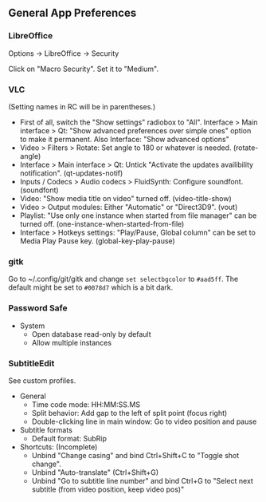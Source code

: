 ## General App Preferences

### LibreOffice

Options -> LibreOffice -> Security

Click on "Macro Security". Set it to "Medium".

### VLC
(Setting names in RC will be in parentheses.)

- First of all, switch the "Show settings" radiobox to "All".
  Interface > Main interface > Qt: "Show advanced preferences over simple ones" option to make it permanent.
  Also Interface: "Show advanced options"
- Video > Filters > Rotate: Set angle to 180 or whatever is needed. (rotate-angle)
- Interface > Main interface > Qt: Untick "Activate the updates availibility notification". (qt-updates-notif)
- Inputs / Codecs > Audio codecs > FluidSynth: Configure soundfont. (soundfont)
- Video: "Show media title on video" turned off. (video-title-show)
- Video > Output modules: Either "Automatic" or "Direct3D9". (vout)
- Playlist: "Use only one instance when started from file manager" can be turned off. (one-instance-when-started-from-file)
- Interface > Hotkeys settings: "Play/Pause, Global column" can be set to Media Play Pause key. (global-key-play-pause)

### gitk

Go to ~/.config/git/gitk and change `set selectbgcolor` to `#aad5ff`. The default might be set to `#0078d7` which is a bit dark.

### Password Safe

- System
    - Open database read-only by default 
    - Allow multiple instances

### SubtitleEdit
See custom profiles.

- General
    - Time code mode: HH:MM:SS.MS
    - Split behavior: Add gap to the left of split point (focus right)
    - Double-clicking line in main window: Go to video position and pause
- Subtitle formats
    - Default format: SubRip
- Shortcuts:
    (Incomplete)
    - Unbind "Change casing" and bind Ctrl+Shift+C to "Toggle shot change".
    - Unbind "Auto-translate" (Ctrl+Shift+G)
    - Unbind "Go to subtitle line number" and bind Ctrl+G to "Select next subtitle (from video position, keep video pos)"

